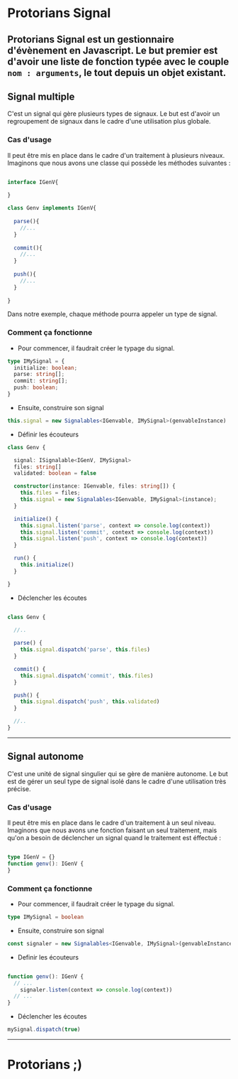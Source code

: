 # Protorians Signal

Protorians Signal est un gestionnaire d'évènement en Javascript.
Le but premier est d'avoir une liste de fonction typée avec le couple `nom : arguments`, le tout depuis un objet existant.
---

## Signal multiple
C'est un signal qui gère plusieurs types de signaux.
Le but est d'avoir un regroupement de signaux dans le cadre d'une utilisation plus globale.

### Cas d'usage
Il peut être mis en place dans le cadre d'un traitement à plusieurs niveaux.
Imaginons que nous avons une classe qui possède les méthodes suivantes :

```typescript

interface IGenV{
  
}

class Genv implements IGenV{
  
  parse(){
    //...
  } 
  
  commit(){
    //...
  } 
  
  push(){
    //...
  } 
  
}
```

Dans notre exemple, chaque méthode pourra appeler un type de signal.

### Comment ça fonctionne

- Pour commencer, il faudrait créer le typage du signal.

```typescript
type IMySignal = {
  initialize: boolean;
  parse: string[];
  commit: string[];
  push: boolean;
}
```

- Ensuite, construire son signal
```typescript
this.signal = new Signalables<IGenvable, IMySignal>(genvableInstance)
```

- Définir les écouteurs

```typescript
class Genv {

  signal: ISignalable<IGenV, IMySignal>
  files: string[]
  validated: boolean = false

  constructor(instance: IGenvable, files: string[]) {
    this.files = files;
    this.signal = new Signalables<IGenvable, IMySignal>(instance);
  }

  initialize() {
    this.signal.listen('parse', context => console.log(context))
    this.signal.listen('commit', context => console.log(context))
    this.signal.listen('push', context => console.log(context))
  }

  run() {
    this.initialize()
  }

}

```

- Déclencher les écoutes
```typescript

class Genv {
  
  //..

  parse() {
    this.signal.dispatch('parse', this.files)
  }

  commit() {
    this.signal.dispatch('commit', this.files)
  }

  push() {
    this.signal.dispatch('push', this.validated)
  }

  //..
}

```

---
## Signal autonome
C'est une unité de signal singulier qui se gère de manière autonome.
Le but est de gérer un seul type de signal isolé dans le cadre d'une utilisation très précise.

### Cas d'usage
Il peut être mis en place dans le cadre d'un traitement à un seul niveau.
Imaginons que nous avons une fonction faisant un seul traitement, mais qu'on a besoin de déclencher un signal quand le traitement est éffectué :

```typescript

type IGenV = {}
function genv(): IGenV {
}
```

### Comment ça fonctionne

- Pour commencer, il faudrait créer le typage du signal.

```typescript
type IMySignal = boolean
```

- Ensuite, construire son signal
```typescript
const signaler = new Signalables<IGenvable, IMySignal>(genvableInstance)
```

- Definir les écouteurs
```typescript

function genv(): IGenV {
  // ...
    signaler.listen(context => console.log(context))
  // ...
}
```

- Déclencher les écoutes
```typescript
mySignal.dispatch(true)
```

---

# Protorians ;)